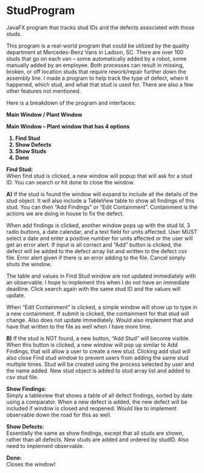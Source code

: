 # StudProgram
JavaFX program that tracks stud IDs and the defects associated with those studs.

This program is a real-world program that could be utilized by the quality department at Mercedes-Benz Vans in Ladson, SC. There are over 100 studs that go on each van – some automatically added by a robot, some manually added by an employee. Both processes can result in missing, broken, or off location studs that require rework/repair further down the assembly line. I made a program to help track the type of defect, when it happened, which stud, and what that stud is used for. There are also a few other features not mentioned.

Here is a breakdown of the program and interfaces:

<strong>Main Window / Plant Window

Main Window – Plant window that has 4 options
1) Find Stud
2) Show Defects
3) Show Studs
4) Done

Find Stud:</strong><br>
When find stud is clicked, a new window will popup that will ask for a stud ID. You can search or hit done to close the window.

<strong>A)</strong> If the stud is found the window will expand to include all the details of the stud object. It will also include a TableView table to show all findings of this stud. You can then “Add Findings” or “Edit Containment”. Containment is the actions we are doing in house to fix the defect.

When add findings is clicked, another window pops up with the stud Id, 3 radio buttons, a date calendar, and a text field for units affected. User MUST select a date and enter a positive number for units affected or the user will get an error alert. If input is all correct and “Add” button is clicked, the defect will be added to the defect array list and written to the defect csv file. Error alert given if there is an error adding to the file. Cancel simply shuts the window.

The table and values in Find Stud window are not updated immediately with an observable. I hope to implement this when I do not have an immediate deadline. Click search again with the same stud ID and the values will update.

When “Edit Containment” is clicked, a simple window will show up to type in a new containment. If submit is clicked, the containment for that stud will change. Also does not update immediately. Would also implement that and have that written to the file as well when I have more time.

<strong>B)</strong> If the stud is NOT found, a new button, “Add Stud” will become visible. When this button is clicked, a new window will pop up similar to Add Findings, that will allow a user to create a new stud. Clicking add stud will also close Find stud window to prevent users from adding the same stud multiple times. Stud will be created using the process selected by user and the name added. New stud object is added to stud array list and added to csv stud file.

<strong>Show Findings:</strong><br>
Simply a tableview that shows a table of all defect findings, sorted by date using a comparator. When a new defect is added, the new defect will be included if window is closed and reopened. Would like to implement observable down the road for this as well.

<strong>Show Defects:</strong><br>
Essentially the same as show findings, except that all studs are shown, rather than all defects. New studs are added and ordered by studID. Also need to implement observable.

<strong>Done:</strong><br>
Closes the window!
